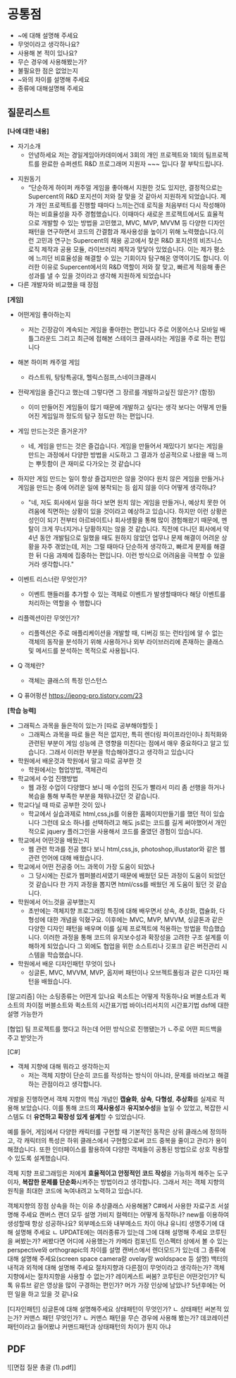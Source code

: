 # 공통점

* ~에 대해 설명해 주세요
* 무엇이라고 생각하나요?
* 사용해 본 적이 있나요?
* 무슨 경우에 사용해봤는가?
* 불필요한 점은 없었는지
* ~와의 차이를 설명해 주세요
* 종류에 대해설명해 주세요


## 질문리스트

**[나에 대한 내용]**
- 자기소개
	- 안녕하세요 저는 경일게임아카데미에서 3회의 개인 프로젝트와 1회의 팀프로젝트를 완료한 슈퍼센트 R&D 프로그래머 지원자 ~~~ 입니다 잘 부탁드립니다.
* 지원동기
	* “단순하게 하이퍼 캐주얼 게임을 좋아해서 지원한 것도 있지만, 결정적으로는 Supercent의 R&D 포지션이 저와 잘 맞을 것 같아서 지원하게 되었습니다. 제가 개인 프로젝트를 진행할 때마다 느끼는건데 로직을 처음부터 다시 작성해야 하는 비효율성을 자주 경험했습니다. 이때마다 새로운 프로젝트에서도 효율적으로 개발할 수 있는 방법을 고민했고, MVC, MVP, MVVM 등 다양한 디자인 패턴을 연구하면서 코드의 간결함과 재사용성을 높이기 위해 노력했습니다.이런 고민과 연구는 Supercent의 채용 공고에서 찾은 R&D 포지션의 비즈니스 로직 제작과 공용 모듈, 라이브러리 제작과 맞닿아 있었습니다. 이는 제가 평소에 느끼던 비효율성을 해결할 수 있는 기회이자 탐구해온 영역이기도 합니다. 이러한 이유로 Supercent에서의 R&D 역할이 저와 잘 맞고, 빠르게 적응해 좋은 성과를 낼 수 있을 것이라고 생각해 지원하게 되었습니다
* 다른 개발자와 비교했을 때 장점
	
**[게임]** 
* 어떤게임 좋아하는지 
	* 저는 긴장감이 계속되는 게임을 좋아한는 편입니다 주로 어몽어스나 모바일 배틀그라운드 그리고 최근에 접해본 스테이크 클래시라는 게임을 주로 하는 편입니다
* 해본 하이퍼 캐주얼 게임
	* 라스트워, 탕탕특공대, 헬릭스점프,스네이크클래시
* 전략게임을 즐긴다고 했는데 그렇다면 그 장르를 개발하고싶진 않은가? (함정)
	* 이미 만들어진 게임들이 많기 때문에 개발하고 싶다는 생각 보다는 어떻게 만들어진 게임일까 정도의 탐구 정도만 하는 편입니다.
* 게임 만드는것은 즐거운가?
	* 네, 게임을 만드는 것은 즐겁습니다. 게임을 만들어서 재밌다기 보다는 게임을 만드는 과정에서 다양한 방법을 시도하고 그 결과가 성공적으로 나왔을 때 느끼는 뿌듯함이 큰 재미로 다가오는 것 같습니다
* 하지만 게임 만드는 일이 항상 즐겁지만은 않을 것이다 원치 않은 게임을 만들거나 게임을 만드는 중에 어려운 일에 봉착되는 등 쉽지 않을 이다 어떻게 생각하냐? 
	* "네, 저도 회사에서 일을 하다 보면 원치 않는 게임을 만들거나, 예상치 못한 어려움에 직면하는 상황이 있을 것이라고 예상하고 있습니다. 하지만 이런 상황은 성인이 되기 전부터 아르바이트나 회사생활을 통해 많이 경험해왔기 때문에, 멘탈이 크게 무너지거나 당황하지는 않을 것 같습니다. 직전에 다니던 회사에서 약 4년 동안 개발팀으로 일했을 때도 원하지 않았던 업무나 문제 해결이 어려운 상황을 자주 겪었는데, 저는 그럴 때마다 단순하게 생각하고, 빠르게 문제를 해결한 뒤 다음 과제에 집중하는 편입니다. 이런 방식으로 어려움을 극복할 수 있을 거라 생각합니다."

* 이벤트 리스너란 무엇인가?
	* 이벤트 핸들러를 추가할 수 있는 객체로 이벤트가 발생할때마다 해당 이벤트를 처리하는 역할을 수 행합니다
* 리플렉션이란 무엇인가?
	* 리플렉션은 주로 애플리케이션을 개발할 때, 디버깅 또는 런타임에 알 수 없는 객체의 동작을 분석하기 위해 사용하거나 외부 라이브러리에 존재하는 클래스 및 메서드를 분석하는 목적으로 사용됩니다.
* Q 객체란?
	* 객체는 클래스의 특정 인스턴스
* Q 퓨어펑션 https://jeong-pro.tistory.com/23

**[학습 능력]**
* 그래픽스 과목을 들은적이 있는가 [따로 공부해야할듯 ]
	* 그래픽스 과목을 따로 들은 적은 없지만, 특히 렌더링 파이프라인이나 최적화와 관련된 부분이 게임 성능에 큰 영향을 미친다는 점에서 매우 중요하다고 알고 있습니다. 그래서 이러한 부분을 학습해야겠다고 생각하고 있습니다
* 학원에서 배운것과 학원에서 말고 따로 공부한 것
	* 학원에서는 협업방법, 객체관리
* 학교에서 수업 진행방법
	* 웹 과정 수업이 다양했다 보니 매 수업의 진도가 빨라서 미리 좀 선행을 하거나 복습을 통해 부족한 부분을 채워나갔던 것 같습니다. 
* 학교다닐 때 따로 공부한 것이 있나
	* 학교에서 실습과제로 html,css,js를 이용한 홈페이지만들기를 했던 적이 있습니다 그런데 요소 하나를 선택하려고 해도 js로는 코드를 길게 써야했어서 개인적으로 jquery 플러그인을 사용해서 코드를 줄였던 경험이 있습니다.
* 학교에서 어떤것을 배웠는지
	* 웹 관련 학과를 전공 했다 보니 html,css,js, photoshop,illustator와 같은 웹 관련 언어에 대해 배웠습니다.
* 학교에서 어떤 전공중 어느 과목이 가장 도움이 되었나
	* 그 당시에는 진로가 웹퍼블리셔였기 때문에 배웠던 모든 과정이 도움이 되었던 것 같습니다 한 가지 과정을 뽑지면 html/css를 배웠던 게 도움이 됬던 것 같습니다.
* 학원에서 어느것을 공부했는지
	* 초반에는 객체지향 프로그래밍 특징에 대해 배우면서 상속, 추상화, 캡슐화, 다형성에 대한 개념을 익혔구요. 이후에는 MVC, MVP, MVVM, 싱글톤과 같은 다양한 디자인 패턴을 배우며 이를 실제 프로젝트에 적용하는 방법을 학습했습니다. 이러한 과정을 통해 코드의 유지보수성과 확장성을 고려한 구조 설계를 이해하게 되었습니다 그 외에도 협업을 위한 소스트리나 깃포크 같은 버전관리 시스템을 학습했습니다. 
* 학원에서 배운 디자인패턴 무엇이 있나
	* 싱글톤, MVC, MVVM, MVP, 옵저버 패턴이나 오브젝트풀링과 같은 디자인 패턴을 배웠습니다.

[알고리즘]
아는 소팅종류는 어떤게 있나요
퀵소트는 어떻게 작동하나요
버블소트과 퀵소트의 차이점
버블소트와 퀵소트의 시간표기법
바이너리서치의 시간표기법
dsf에 대한 설명 가능한가

[협업]
팀 프로젝트를 했다고 하는데 어떤 방식으로 진행됐는가
ㄴ주로 어떤 피드백을 주고 받앗는가



[C#]
* 객체 지향에 대해 뭐라고 생각하는지
	* 저는 객체 지향이 단순히 코드를 작성하는 방식이 아니라, 문제를 바라보고 해결하는 관점이라고 생각합니다.

개발을 진행하면서 객체 지향의 핵심 개념인 **캡슐화**, **상속**, **다형성**, **추상화**를 실제로 적용해 보았습니다. 이를 통해 코드의 **재사용성**과 **유지보수성**을 높일 수 있었고, 복잡한 시스템도 더 **유연하고 확장성 있게 설계**할 수 있었습니다.

예를 들어, 게임에서 다양한 캐릭터를 구현할 때 기본적인 동작은 상위 클래스에 정의하고, 각 캐릭터의 특성은 하위 클래스에서 구현함으로써 코드 중복을 줄이고 관리가 용이해졌습니다. 또한 인터페이스를 활용하여 다양한 객체들이 공통된 방법으로 상호 작용할 수 있도록 설계했습니다.

객체 지향 프로그래밍은 저에게 **효율적이고 안정적인 코드 작성**을 가능하게 해주는 도구이자, **복잡한 문제를 단순화**시켜주는 방법이라고 생각합니다. 그래서 저는 객체 지향의 원칙을 최대한 코드에 녹여내려고 노력하고 있습니다.

객체지향의 장점
상속을 하는 이유
추상클래스 사용해봄?
C#에서 사용한 자료구조 서설명해 주세요
캔버스 랜더 모두 설명
가비지 컬렉터는 어떻게 동작하나?
new를 이용하여 생성할때 항상 성공하나요? 
외부메소드와 내부메소드 차이 아냐
유니티 생명주기에 대해  설명해 주세요
ㄴ UPDATE에는 여러종류가 있는데 그에 대해 설명해 주세요
코루틴을 써봤는가? 써봤다면 어디에 사용했는가
카메라 컴포넌트 인스펙터 상에서 볼 수 있는 perspective와 orthograpic의 차이를 설명
캔버스에서 렌더모드가 있는데 그 종류에 대해 설명해 주세요(screen space camera랑 ovelay랑 woldspace 등 설명)
백터의 내적과 외적에 대해 설명해 주세요
절차지향과 다른점이 무엇이라고 생각하는가? 객체지향에서는 절차지향을 사용할 수 없는가?
레이케스트 써봄?
코루틴은 어떤것인가?
틱톡 유튜브 같은 영상을 많이 구경하는 편인가? 머가 가장 인상에 남았나?
5년후에는 어떤 일을 하고 있을 것 같나요

[디자인패턴]
싱글톤에 대해 설명해주세요
상태패턴이 무엇인가?
ㄴ 상태패턴 써본적 있는가?
커맨스 패턴 무엇인가?
ㄴ 커맨스 패턴을 무슨 경우에 사용해 봤는가?
데코레이션 패턴이라고 들어봤냐
커맨드패턴과 상태패턴의 차이가 뭔지 아냐






## PDF
![[면접 질문 총괄 (1).pdf]]